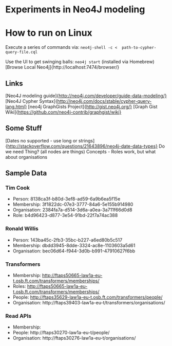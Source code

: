 
# Experiments in Neo4J modeling


# How to run on Linux
Execute a series of commands via:
`neo4j-shell -c <  path-to-cypher-query-file.cql`

Use the UI to get swinging balls:
`neo4j start` (installed via Homebrew)
[Browse Local Neo4j]{http://localhost:7474/browser/}


## Links
[Neo4J modeling guide]{http://neo4j.com/developer/guide-data-modeling/}
[Neo4J Cypher Syntax]{http://neo4j.com/docs/stable/cypher-query-lang.html}
[neo4j GraphGists Project]{http://gist.neo4j.org/}
[Graph Gist Wiki]{https://github.com/neo4j-contrib/graphgist/wiki}


## Some Stuff
[Dates no supported - use long or strings]{http://stackoverflow.com/questions/21643896/neo4j-date-data-types}
Do we need Thing? (all nodes are things)
Concepts - Roles work, but what about organisations

## Sample Data

### Tim Cook
* Person: 8138ca3f-b80d-3ef8-ad59-6a9b6ea5f15e
* Membership: 3f1822dc-07e3-3777-84a6-5e155b914980
* Organisation: 2384fa7a-d514-3d6a-a0ea-3a711f66d0d8
* Role: b4d96423-d877-3e54-91bd-22f7a74ac388

### Ronald Willis
* Person: 143ba45c-2fb3-35bc-b227-a6ed80b5c517
* Membership: dbdd3945-8dde-3324-ac8e-1103603a5d61
* Organisation: bec06d64-f944-3d0b-b991-47910627f6bb

### Transformers
* Membership: http://ftaps50665-law1a-eu-t.osb.ft.com/transformers/memberships/
* Roles: http://ftaps50665-law1a-eu-t.osb.ft.com/transformers/memberships/
* People: http://ftaps35629-law1a-eu-t.osb.ft.com/transformers/people/
* Organisation: http://ftaps39403-law1a-eu-t/transformers/organisations/

### Read APIs
* Membership:
* People: http://ftaps30270-law1a-eu-t/people/
* Organisation: http://ftaps30276-law1a-eu-t/organisations/
